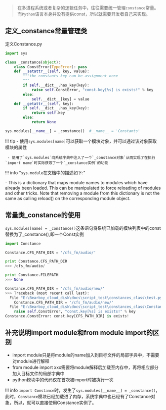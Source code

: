 > 在多进程系统或者复杂的逻辑任务中，往往需要统一管理`constance`常量。而`Python`语言本身并没有提供const，所以就需要开发者自己来实现。


## 定义_constance常量管理类

定义Constance.py

```Python
import sys

class _constance(object):
    class ConstError(TypeError): pass
    def __setattr__(self, key, value):
        """the constants key can be assignment once
        """
        if self.__dict__.has_key(key):
            raise self.ConstError, "const.key[%s] is exists!" % key
        else:
            self.__dict__[key] = value
    def __getattr__(self, key):
        if self.__dict__.has_key(key):
            return self.key
        else:
            return None

sys.modules[__name__] = _constance()  #__name__ = 'Constants'
```

!!! tip
     - 使用`sys.modules[name]`可以获取一个模块对象，并可以通过该对象获取模块的属性

     - 使用了`sys.modules`向系统字典中注入了一个`_constance对象`从而实现了在执行`import name`时实际获取了一个`_constance实例`的功能


!!! info "`sys.module`在文档中的描述如下:"
    <p></p>
     - This is a dictionary that maps module names to modules which have already been loaded. This can be manipulated to force reloading of modules and other tricks. Note that removing a module from this dictionary is not the same as calling reload() on the corresponding module object.


## 常量类_constance的使用

`sys.modules[name] = _constance()`这条语句将系统已加载的模块列表中的const替换为了_constance(),即一个Const实例

```Python
import Constance

Constance.CFS_PATH_DIR = '/cfs_fm/audio/'

print Constance.CFS_PATH_DIR
>>> /cfs_fm/audio/

print Constance.FILEPATH
>>> None

Constance.CFS_PATH_DIR = '/cfs_fm/audio/new/'
>>> Traceback (most recent call last):
  File "E:\Bearboy_cloud_disk\docs\script_test\constances_class\test.py", line 9, in <module>
    Constance.CFS_PATH_DIR = '/cfs_fm/audio/new/'
  File "E:\Bearboy_cloud_disk\docs\script_test\constances_class\Constance.py", line 12, in __setattr__
    raise self.ConstError, "const.key[%s] is exists!" % key
Constance.ConstError: const.key[CFS_PATH_DIR] is exists!
```

## 补充说明import module和from module import的区别
  - import module只是将module的name加入到目标文件的局部字典中，不需要对module进行解释
  - from module import xxx需要将module解释后加载至内存中，再将相应部分加入目标文件的局部字典中
  - python模块中的代码仅在首次被import时被执行一次

!!! info
    `import Constance`时，发生了`sys.modules[__name__] = _constance()`，此时，`Constance`模块已经加载进了内存，系统字典中也已经有了Constance对象，所以，就可以直接使用Constance实例了。

